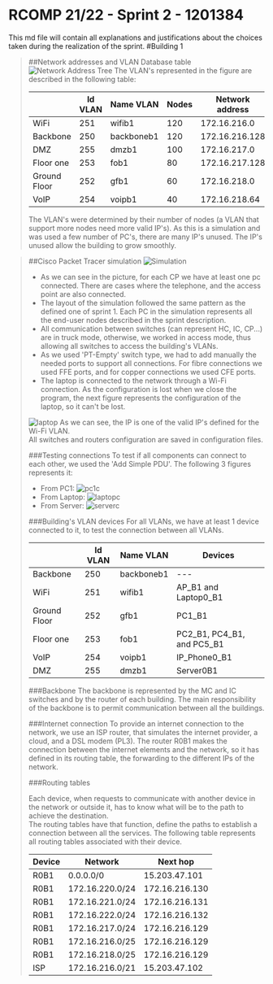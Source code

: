 RCOMP 21/22 - Sprint 2 - 1201384
===========================================
This md file will contain all explanations and justifications about the choices taken during the realization of the sprint.
#Building 1
> ##Network addresses and VLAN Database table
> ![Network Address Tree](Figures/Tree.png)
> The VLAN's represented in the figure are described in the following table:
>
> |               |   Id VLAN     | Name VLAN   |  Nodes |  Network address | Mask| First valid ip  |  Last valid ip  |  Broadcast address |
> |---            |---            |---          |---     |---               |---  |---              |---              |---                 |
> |  WiFi         |    251        |wifib1       |  120   | 172.16.216.0    | /25 |  172.16.216.1    | 172.16.216.126  | 172.16.216.127     |
> |  Backbone     |    250        |backboneb1   |  120   | 172.16.216.128  | /25 |  172.16.216.129  | 172.16.216.254  | 172.16.216.255     |
> |  DMZ          |    255        |dmzb1       |  100   | 172.16.217.0     | /25 | 172.16.217.1    | 172.16.217.126  | 172.16.217.127     |
> |  Floor one    |    253        |fob1         |  80    | 172.16.217.128   | /25 | 172.16.217.129  | 172.16.217.254  | 172.16.217.255     |
> |  Ground Floor |    252        |gfb1         |  60    | 172.16.218.0     | /26 | 172.16.218.1    | 172.16.218.62   | 172.16.218.63      |
> |  VoIP         |    254        |voipb1       |  40    | 172.16.218.64    | /26 | 172.16.218.65   | 172.16.218.126  | 172.16.218.127     |
> The VLAN's were determined by their number of nodes (a VLAN that support more nodes need more valid IP's). As this is a simulation and was used a few number of PC's, there are many IP's unused. The IP's unused allow the building to grow smoothly.

> ##Cisco Packet Tracer simulation
> ![Simulation](Figures/MainImage.png)
> * As we can see in the picture, for each CP we have at least one pc connected. There are cases where the telephone, and the access point are also connected.<br>
> * The layout of the simulation followed the same pattern as the defined one of sprint 1. Each PC in the simulation represents all the end-user nodes described in the sprint description.<br>
> * All communication between switches (can represent HC, IC, CP...) are in truck mode, otherwise, we worked in access mode, thus allowing all switches to access the building's VLANs.
> * As we used 'PT-Empty' switch type, we had to add manually the needed ports to support all connections. For fibre connections we used FFE ports, and for copper connections we used CFE ports.
> * The laptop is connected to the network through a Wi-Fi connection. As the configuration is lost when we close the program, the next figure represents the configuration of the laptop, so it can't be lost.
>
> ![laptop](Figures/Screenshot_15.png)
> As we can see, the IP is one of the valid IP's defined for the Wi-Fi VLAN.<br>
> All switches and routers configuration are saved in configuration files.
>
> ###Testing connections
> To test if all components can connect to each other, we used the 'Add Simple PDU'. The following 3 figures represents it:
> * From PC1:
> ![pc1c](Figures/pc1comunicaçao.png)
> * From Laptop:
> ![laptopc](Figures/laptopcomunicação.png)
> * From Server:
> ![serverc](Figures/servercomunicaçao.png)
>
> ###Building's VLAN devices
> For all VLANs, we have at least 1 device connected to it, to test the connection between all VLANs.
>
> |               |   Id VLAN     | Name VLAN   |  Devices |
> |---            |---            |---          |---     |
> |  Backbone     |    250        |backboneb1   |  ---     |
> |  WiFi         |    251        |wifib1       |  AP_B1 and Laptop0_B1   |
> |  Ground Floor |    252        |gfb1         |  PC1_B1    |
> |  Floor one    |    253        |fob1         |   PC2_B1, PC4_B1, and PC5_B1   |
> |  VoIP         |    254        |voipb1       |     IP_Phone0_B1    |
> |  DMZ          |    255        |dmzb1       |  Server0B1    |
>
> ###Backbone
> The backbone is represented by the MC and IC switches and by the router of each building. The main responsibility of the backbone is to permit communication between all the buildings.<br>
> 
> ###Internet connection
> To provide an internet connection to the network, we use an ISP router, that simulates the internet provider, a cloud, and a DSL modem (PL3). The router R0B1 makes the connection between the internet elements and the network, so it has defined in its routing table, the forwarding to the different IPs of the network.
> 
> ###Routing tables
>
> Each device, when requests to communicate with another device in the network or outside it, has to know what will be to the path to achieve the destination.<br>
> The routing tables have that function, define the paths to establish a connection between all the services. The following table represents all routing tables associated with their device.
>
> |  Device       |   Network | Next hop    |
> |---            |---            |---          |
> | R0B1 |    0.0.0.0/0        |15.203.47.101         |
> | R0B1 |    172.16.220.0/24        |172.16.216.130         |
> | R0B1 |    172.16.221.0/24        |172.16.216.131         |
> | R0B1 |    172.16.222.0/24        |172.16.216.132         |
> | R0B1 |    172.16.217.0/24        |172.16.216.129         |
> | R0B1 |    172.16.216.0/25        |172.16.216.129         |
> | R0B1 |    172.16.218.0/25        |172.16.216.129         |
> |  ISP         |    172.16.216.0/21        |15.203.47.102       |

